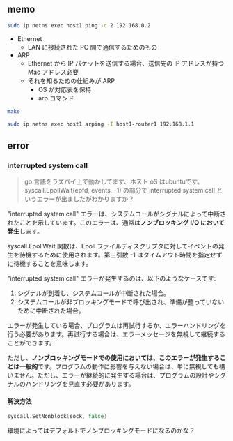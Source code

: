 ## memo

``` sh
sudo ip netns exec host1 ping -c 2 192.168.0.2
```

- Ethernet
  - LAN に接続された PC 間で通信するためのもの
- ARP
  - Ethernet から IP パケットを送信する場合、送信先の IP アドレスが持つ Mac アドレス必要
  - それを知るための仕組みが ARP
    - OS が対応表を保持
    - arp コマンド

``` sh
make

sudo ip netns exec host1 arping -I host1-router1 192.168.1.1
```

## error

### interrupted system call

> go 言語をラズパイ上で動かしてます、ホスト oS はubuntuです。
syscall.EpollWait(epfd, events, -1) の部分で interrupted system call というエラーが出ましたがわかりますか？

"interrupted system call" エラーは、システムコールがシグナルによって中断されたことを示しています。このエラーは、通常は**ノンブロッキング I/O において発生**します。

syscall.EpollWait 関数は、Epoll ファイルディスクリプタに対してイベントの発生を待機するために使用されます。第三引数 -1 はタイムアウト時間を指定せずに待機することを意味します。

"interrupted system call" エラーが発生するのは、以下のようなケースです:

1. シグナルが到着し、システムコールが中断された場合。
1. システムコールが非ブロッキングモードで呼び出され、準備が整っていないために中断された場合。

エラーが発生している場合、プログラムは再試行するか、エラーハンドリングを行う必要があります。再試行する場合は、エラーメッセージを無視して継続することができます。

ただし、**ノンブロッキングモードでの使用においては、このエラーが発生することは一般的**です。プログラムの動作に影響を与えない場合は、単に無視しても構いません。ただし、エラーが継続的に発生する場合は、プログラムの設計やシグナルのハンドリングを見直す必要があります。

#### 解決方法

``` go
syscall.SetNonblock(sock, false)
```

環境によってはデフォルトでノンブロッキングモードになるのかな？

